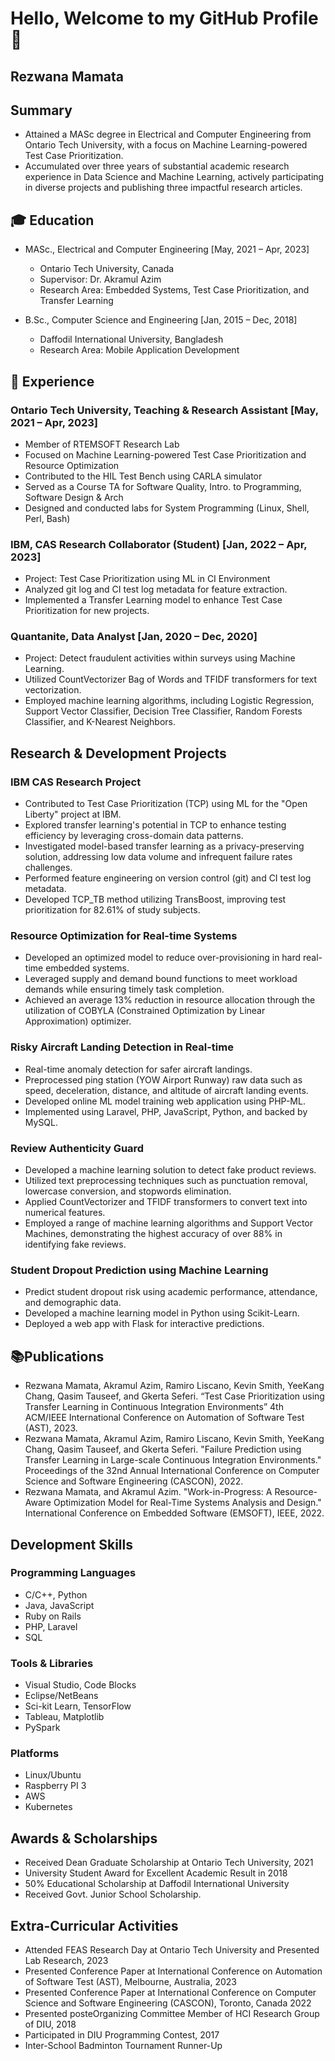 # Hello, Welcome to my GitHub Profile 👋

## Rezwana Mamata
## Summary
- Attained a MASc degree in Electrical and Computer Engineering from Ontario Tech University, with a focus on Machine Learning-powered Test Case Prioritization.
- Accumulated over three years of substantial academic research experience in Data Science and Machine Learning, actively participating in diverse projects and publishing three impactful research articles.

## 🎓 Education

- MASc., Electrical and Computer Engineering [May, 2021 – Apr, 2023]
  - Ontario Tech University, Canada
  - Supervisor: Dr. Akramul Azim
  - Research Area: Embedded Systems, Test Case Prioritization, and Transfer Learning

- B.Sc., Computer Science and Engineering [Jan, 2015 – Dec, 2018]
  - Daffodil International University, Bangladesh
  - Research Area: Mobile Application Development

## 💼 Experience

### Ontario Tech University, Teaching & Research Assistant [May, 2021 – Apr, 2023]

- Member of RTEMSOFT Research Lab
- Focused on Machine Learning-powered Test Case Prioritization and Resource Optimization
- Contributed to the HIL Test Bench using CARLA simulator
- Served as a Course TA for Software Quality, Intro. to Programming, Software Design & Arch
- Designed and conducted labs for System Programming (Linux, Shell, Perl, Bash)

### IBM, CAS Research Collaborator (Student) [Jan, 2022 – Apr, 2023]

- Project: Test Case Prioritization using ML in CI Environment
- Analyzed git log and CI test log metadata for feature extraction.
- Implemented a Transfer Learning model to enhance Test Case Prioritization for new projects.

### Quantanite, Data Analyst [Jan, 2020 – Dec, 2020]

- Project: Detect fraudulent activities within surveys using Machine Learning.
- Utilized CountVectorizer Bag of Words and TFIDF transformers for text vectorization.
- Employed machine learning algorithms, including Logistic Regression, Support Vector Classifier, Decision Tree Classifier, Random Forests Classifier, and K-Nearest Neighbors.

## Research & Development Projects

### IBM CAS Research Project

- Contributed to Test Case Prioritization (TCP) using ML for the "Open Liberty" project at IBM.
- Explored transfer learning's potential in TCP to enhance testing efficiency by leveraging cross-domain data patterns.
- Investigated model-based transfer learning as a privacy-preserving solution, addressing low data volume and infrequent failure rates challenges.
- Performed feature engineering on version control (git) and CI test log metadata.
- Developed TCP_TB method utilizing TransBoost, improving test prioritization for 82.61% of study subjects.

### Resource Optimization for Real-time Systems

- Developed an optimized model to reduce over-provisioning in hard real-time embedded systems.
- Leveraged supply and demand bound functions to meet workload demands while ensuring timely task completion.
- Achieved an average 13% reduction in resource allocation through the utilization of COBYLA (Constrained Optimization by Linear Approximation) optimizer.

### Risky Aircraft Landing Detection in Real-time

- Real-time anomaly detection for safer aircraft landings.
- Preprocessed ping station (YOW Airport Runway) raw data such as speed, deceleration, distance, and altitude of aircraft landing events.
- Developed online ML model training web application using PHP-ML.
- Implemented using Laravel, PHP, JavaScript, Python, and backed by MySQL.

### Review Authenticity Guard

- Developed a machine learning solution to detect fake product reviews.
- Utilized text preprocessing techniques such as punctuation removal, lowercase conversion, and stopwords elimination.
- Applied CountVectorizer and TFIDF transformers to convert text into numerical features.
- Employed a range of machine learning algorithms and Support Vector Machines, demonstrating the highest accuracy of over 88% in identifying fake reviews.

### Student Dropout Prediction using Machine Learning

- Predict student dropout risk using academic performance, attendance, and demographic data.
- Developed a machine learning model in Python using Scikit-Learn.
- Deployed a web app with Flask for interactive predictions.

## 📚Publications

- Rezwana Mamata, Akramul Azim, Ramiro Liscano, Kevin Smith, YeeKang Chang, Qasim Tauseef, and Gkerta Seferi. “Test Case Prioritization using Transfer Learning in Continuous Integration Environments” 4th ACM/IEEE International Conference on Automation of Software Test (AST), 2023.
- Rezwana Mamata, Akramul Azim, Ramiro Liscano, Kevin Smith, YeeKang Chang, Qasim Tauseef, and Gkerta Seferi. "Failure Prediction using Transfer Learning in Large-scale Continuous Integration Environments." Proceedings of the 32nd Annual International Conference on Computer Science and Software Engineering (CASCON), 2022.
- Rezwana Mamata, and Akramul Azim. "Work-in-Progress: A Resource-Aware Optimization Model for Real-Time Systems Analysis and Design." International Conference on Embedded Software (EMSOFT), IEEE, 2022.

## Development Skills

### Programming Languages

- C/C++, Python
- Java, JavaScript
- Ruby on Rails
- PHP, Laravel
- SQL

### Tools & Libraries

- Visual Studio, Code Blocks
- Eclipse/NetBeans
- Sci-kit Learn, TensorFlow
- Tableau, Matplotlib
- PySpark

### Platforms

- Linux/Ubuntu
- Raspberry PI 3
- AWS
- Kubernetes

## Awards & Scholarships

- Received Dean Graduate Scholarship at Ontario Tech University, 2021
- University Student Award for Excellent Academic Result in 2018
- 50% Educational Scholarship at Daffodil International University
- Received Govt. Junior School Scholarship.

## Extra-Curricular Activities

- Attended FEAS Research Day at Ontario Tech University and Presented Lab Research, 2023
- Presented Conference Paper at International Conference on Automation of Software Test (AST), Melbourne, Australia, 2023
- Presented Conference Paper at International Conference on Computer Science and Software Engineering (CASCON), Toronto, Canada 2022
- Presented posteOrganizing Committee Member of HCI Research Group of DIU, 2018
- Participated in DIU Programming Contest, 2017
- Inter-School Badminton Tournament Runner-Up
